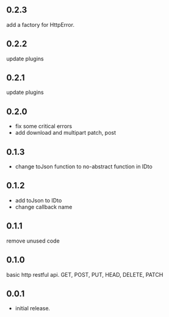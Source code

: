 ## 0.2.3
 add a factory for HttpError.

## 0.2.2
update plugins

## 0.2.1
update plugins

## 0.2.0

- fix some critical errors
- add download and multipart patch, post


## 0.1.3

- change toJson function to no-abstract function in IDto

## 0.1.2

- add toJson to IDto
- change callback name

## 0.1.1

remove unused code

## 0.1.0

basic http restful api.
GET, POST, PUT, HEAD, DELETE, PATCH

## 0.0.1

* initial release.
